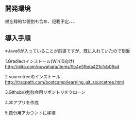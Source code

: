 ## 開発環境
備忘録的な役割も含め、記載予定、、、

## 導入手順
※Java8が入っていることが前提ですが、既に入れていたので割愛

1.Gradleのインストール(Win10向け)　　　
http://qiita.com/quwahara/items/9c4e5fbda421cfcb09ad


2.sourcetreeのインストール　　　
http://tracpath.com/bootcamp/learning_git_sourcetree.html


3.Githubの勉強会用リポジトリをクローン


4.本アプリを作成


5.自分用アカウントに移植
